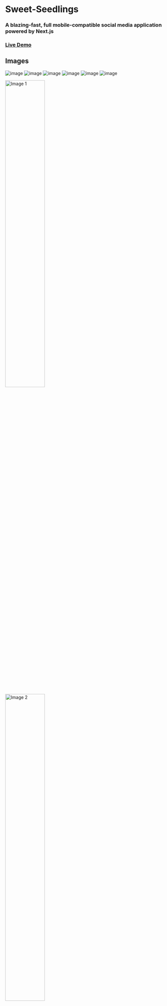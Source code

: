 # Sweet-Seedlings

### A blazing-fast, full mobile-compatible social media application powered by Next.js

### [Live Demo](https://sweet-seedlings-tanishchugh01.vercel.app/)

## Images
![image](https://github.com/tanishchugh01/Sweet-Seedlings/assets/72879445/5ce86b11-3912-4f22-b072-2d08ae5038fe)
![image](https://github.com/tanishchugh01/Sweet-Seedlings/assets/72879445/d86b5f54-a0b2-4306-be42-f67ea2eb6542)
![image](https://github.com/tanishchugh01/Sweet-Seedlings/assets/72879445/04082249-1f2e-4804-926e-7adc5d0c649d)
![image](https://github.com/tanishchugh01/Sweet-Seedlings/assets/72879445/a1b4a577-b90e-40b5-ae90-a96e3f8676b9)
![image](https://github.com/tanishchugh01/Sweet-Seedlings/assets/72879445/ce5a094b-78f9-4930-ab76-2dae50c60424)
![image](https://github.com/tanishchugh01/Sweet-Seedlings/assets/72879445/7b248c4d-67bc-48b8-949a-1a454f2d2a12)

<div >
  <img align="top" src="https://github.com/tanishchugh01/Sweet-Seedlings/assets/72879445/b55f34c9-2c9f-4f09-aba0-0c32e5c19f5c" alt="Image 1" style="width: 50%;">
  <img align="top" src="https://github.com/tanishchugh01/Sweet-Seedlings/assets/72879445/ce460e81-743e-470a-b11b-9fb5409b6f72" alt="Image 2" style="width: 50%;">
</div>
<div style="display: flex; flex-wrap: wrap; justify-content: center;">
  <img src="https://github.com/tanishchugh01/Sweet-Seedlings/assets/72879445/86b8ef35-a074-43b6-98f0-c738507fdba0" alt="Image 3" style="width: 50%;">
  <img src="https://github.com/tanishchugh01/Sweet-Seedlings/assets/72879445/2c31f690-1ec7-4363-94fa-b3e8587c0bbd" alt="Image 4" style="width: 50%;">
  <img src="https://github.com/tanishchugh01/Sweet-Seedlings/assets/72879445/4dcb36ac-46da-40b3-b8d4-d1ae54ad9374" alt="Image 5" style="width: 50%;">
  <img src="https://github.com/tanishchugh01/Sweet-Seedlings/assets/72879445/cb076e1f-c8e5-478b-8b87-0fa558f57f51" alt="Image 6" style="width: 50%;">
</div>

## Salient Features

- **Maintainable and Well Defined Folder Structure** - The application has a well defined folder structure and is easily maintainable.

  Reference: [src/](https://github.com/tanishchugh01/Sweet-Seedlings/tree/main/src)

- **TypeScript** - The application is written in TypeScript that makes it more reliable and maintainable.
- **Impressive UI** - The application has an impressive UI.
- **Fully Mobile Compatible** - The application is fully mobile compatible and can be used on any device.
- **Error Handling** - The application has error handling with reusable component.
  Reference: [src/components/ErrorComponent](https://github.com/tanishchugh01/Sweet-Seedlings/tree/main/src/common/components/ErrorComponent)
- **Loading State** - The application has loading state with reusable component.
- **Reusable Components** - The application has reusable components.
- **Reusable Functions** - The application has reusable functions.
- **Modular Design** - The application has modular design so is easily maintainable and scalable.

## Advanced Features

- **API Funnel Function** - All the api requests are made through a single function, so that in future if we want to change the http provider or configuration we can do it easily.
  
  Reference:[src/services/apiConfig](https://github.com/tanishchugh01/Sweet-Seedlings/tree/main/src/services/apiConfig)
- **Cache** - The application uses cache to store the data and images to make it faster.

  [src/services/cache](https://github.com/tanishchugh01/Sweet-Seedlings/tree/main/src/services/cache)
- **Blurhash** - The application uses blurhash to show the placeholder image while the actual image is being loaded.
- **Shareable Links** - The application uses shareable links to share the posts.

  [Example](https://sweet-seedlings-tanishchugh01.vercel.app/post/I5j46lqAo-o)
- **Light and Dark Mode** - The application has both light and dark mode with pure CSS.
- **Lazy Loading** - The application uses lazy loading to load the images.
